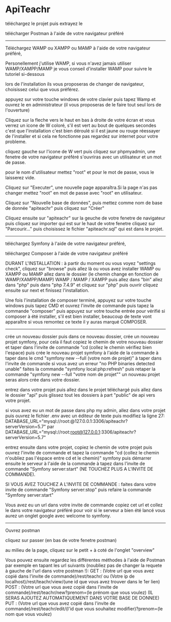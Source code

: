 # ApiTeachr
téléchargez le projet puis extrayez le

télécharger Postman à l'aide de votre navigateur préféré

----------------------------------------------------

Téléchargez WAMP ou XAMPP ou MAMP à l'aide de votre navigateur préféré,

Personellement j'utilise WAMP, si vous n'avez jamais utiliser WAMP/XAMPP/MAMP je vous conseil d'installer WAMP pour suivre le tutoriel si-dessous

lors de l'installation ils vous proposeras de changer de navigateur, choisissez celui que vous préférez.

appuyez sur votre touche windows de votre clavier puis tapez Wamp et ouvrez le en administrateur (il vous proposeras de le faire tout seul lors de l'ouverture)

Cliquez sur la fleche vers le haut en bas à droite de votre écran et vous verrez un icone de W coloré, s'il est vert au bout de quelques secondes c'est que l'installation c'est bien déroulé si il est jaune ou rouge réessayer de l'installer et si cela ne fonctionne pas regardez sur internet pour votre probleme.

cliquez gauche sur l'icone de W vert puis cliquez sur phpmyadmin, une fenetre de votre navigateur préféré s'ouvriras avec un utilisateur et un mot de passe.

pour le nom d'utilisateur mettez "root" et pour le mot de passe, vous le laisserez vide.

Cliquez sur "Executer", une nouvelle page apparaîtra.Si la page n'as pas changer mettez "root" en mot de passe avec "root" en utilisateur.

Cliquez sur "Nouvelle base de données", puis mettez comme nom de base de donnée "apiteachr" puis cliquez sur "Créer"

Cliquez ensuite sur "apiteachr" sur la geuche de votre fenetre de navigateur puis cliquez sur importer qui est sur le haut de votre fenetre cliquez sur "Parcourir..." puis choisissez le fichier "apiteachr.sql" qui est dans le projet.

---------------------------------------------------------------


téléchargez Symfony à l'aide de votre navigateur préféré,

téléchargez Composer à l'aide de votre navigateur préféré

DURANT L'INSTALLATION : à partir du moment ou vous voyez "settings check", cliquez sur "browse" puis allez là ou vous avez installer WAMP ou XAMPP ou MAMP allez dans le dossier (le chemin change en fonction de WAMP/XAMPP/MAMP) WAMP / MAMP / XAMPP puis allez dans "bin" allez dans "php" puis dans "php 7.4.9" et cliquez sur "php" puis ouvrir cliquez ensuite sur next et finissez l'installation.

Une fois l'installation de composer terminé, appuyez sur votre touche windows puis tapez CMD et ouvrez l'invite de commande puis tapez la commande "composer" puis appuyez sur votre touche entrée pour vérifié si composer à été installer, s'il est bien installer, beaucoup de texte vont apparaître si vous remontez ce texte il y auras marqué COMPOSER.



---------------------------------------------------------

crée un nouveau dossier puis dans ce nouveau dossier, crée un nouveau projet symfony, pour cela il faut copiez le chemin de votre nouveau dossier et taper dans l'invite de commande "cd (collez le chemin vérifiez bien l'espace) puis crée le nouveau projet symfony à l'aide de la commande à taper dans le cmd "symfony new --full (votre nom de projet)" à taper dans l'invite de commande si vous avez un erreur "no PHP binaries detected unable" faites la commande "symfony local:php:refresh" puis retaper la commande "symfony new --full "votre nom de projet"" un nouveau projet seras alors crée dans votre dossier.

entrez dans votre projet puis allez dans le projet téléchargé puis allez dans le dossier "api" puis glissez tout les dossiers à part "public" de api vers votre projet.

si vous avez eu un mot de passe dans php my admin, allez dans votre projet puis ouvrez le fichier .env avec un éditeur de texte puis modifiez la ligne 27:
DATABASE_URL="mysql://root:@127.0.0.1:3306/apiteachr?serverVersion=5.7" par DATABASE_URL="mysql://root:root@127.0.0.1:3306/apiteachr?serverVersion=5.7"

entrez ensuite dans votre projet, copiez le chemin de votre projet puis ouvrez l'invite de commande et tapez la commande "cd (collez le chemin n'oubliez pas l'éspace entre cd et le chemin)" symfony puis démarrer ensuite le serveur à l'aide de la commande à tapez dans l'invite de commande "Symfony server:start" (NE TOUCHEZ PLUS A L'INVITE DE COMMANDE).

SI VOUS AVEZ TOUCHEZ A L'INVITE DE COMMANDE : faites dans votre invite de commande "Symfony server:stop" puis refaire la commande "Symfony server:start"

Vous avez eu un url dans votre invite de commande copiez cet url et collez le dans votre navigateur préféré pour voir si le serveur a bien été lancé vous aurez un onglet google avec welcome to symfony.

-------------------------------------------------------

Ouvrez postman

cliquez sur passer (en bas de votre fenetre postman)

au milieu de la page, cliquez sur le petit + à coté de l'onglet "overview"

Vous pouvez ensuite regardez les différentes méthodes à l'aide de Postman par exemple en tapant les url suivants (noubliez pas de changer la requete à gauche de l'url dans votre postman !):
GET : (Votre url que vous avez copié dans l'invite de commande)/rest/teachr/ ou  (Votre ip de localhost)/rest/teachr/view/(une id que vous avez trouver dans le 1er lien)
POST : (Votre url que vous avez copié dans l'invite de commande)/rest/teachr/new?prenom=(le prénom que vous voulez)   (IL SERAS AJOUTEZ AUTOMATIQUEMENT DANS VOTRE BASE DE DONNEE)
PUT : (Votre url que vous avez copié dans l'invite de commande)/rest/teachr/edit/(l'id que vous souhaitez modifier)?prenom=(le nom que vous voulez)
